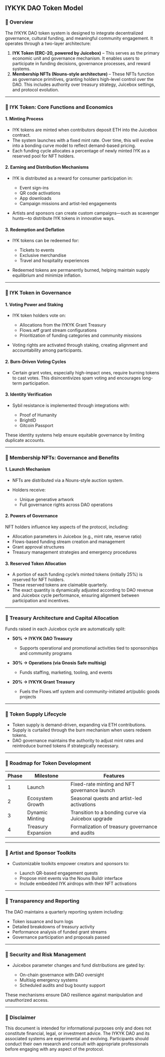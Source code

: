 ## IYKYK DAO Token Model

### 🔹 Overview

The IYKYK DAO token system is designed to integrate decentralized governance, cultural funding, and meaningful community engagement. It operates through a two-layer architecture:

1. **IYK Token (ERC-20, powered by Juicebox)** – This serves as the primary economic unit and governance mechanism. It enables users to participate in funding decisions, governance processes, and reward systems.
2. **Membership NFTs (Nouns-style architecture)** – These NFTs function as governance primitives, granting holders high-level control over the DAO. This includes authority over treasury strategy, Juicebox settings, and protocol evolution.

---

### 🔸 IYK Token: Core Functions and Economics

#### 1. Minting Process

* IYK tokens are minted when contributors deposit ETH into the Juicebox contract.
* The system launches with a fixed mint rate. Over time, this will evolve into a bonding curve model to reflect demand-based pricing.
* Each funding cycle allocates a percentage of newly minted IYK as a reserved pool for NFT holders.

#### 2. Earning and Distribution Mechanisms

* IYK is distributed as a reward for consumer participation in:

  * Event sign-ins
  * QR code activations
  * App downloads
  * Campaign missions and artist-led engagements
* Artists and sponsors can create custom campaigns—such as scavenger hunts—to distribute IYK tokens in innovative ways.

#### 3. Redemption and Deflation

* IYK tokens can be redeemed for:

  * Tickets to events
  * Exclusive merchandise
  * Travel and hospitality experiences
* Redeemed tokens are permanently burned, helping maintain supply equilibrium and minimize inflation.

---

### 🔸 IYK Token in Governance

#### 1. Voting Power and Staking

* IYK token holders vote on:

  * Allocations from the IYKYK Grant Treasury
  * Flows.wtf grant stream configurations
  * Prioritization of funding categories and community missions
* Voting rights are activated through staking, creating alignment and accountability among participants.

#### 2. Burn-Driven Voting Cycles

* Certain grant votes, especially high-impact ones, require burning tokens to cast votes. This disincentivizes spam voting and encourages long-term participation.

#### 3. Identity Verification

* Sybil resistance is implemented through integrations with:

  * Proof of Humanity
  * BrightID
  * Gitcoin Passport

These identity systems help ensure equitable governance by limiting duplicate accounts.

---

### 🔸 Membership NFTs: Governance and Benefits

#### 1. Launch Mechanism

* NFTs are distributed via a Nouns-style auction system.
* Holders receive:

  * Unique generative artwork
  * Full governance rights across DAO operations

#### 2. Powers of Governance

NFT holders influence key aspects of the protocol, including:

* Allocation parameters in Juicebox (e.g., mint rate, reserve ratio)
* Flows-based funding stream creation and management
* Grant approval structures
* Treasury management strategies and emergency procedures

#### 3. Reserved Token Allocation

* A portion of each funding cycle’s minted tokens (initially 25%) is reserved for NFT holders.
* These reserved tokens are claimable quarterly.
* The exact quantity is dynamically adjusted according to DAO revenue and Juicebox cycle performance, ensuring alignment between participation and incentives.

---

### 🔸 Treasury Architecture and Capital Allocation

Funds raised in each Juicebox cycle are automatically split:

* **50% → IYKYK DAO Treasury**

  * Supports operational and promotional activities tied to sponsorships and community programs
* **30% → Operations (via Gnosis Safe multisig)**

  * Funds staffing, marketing, tooling, and events
* **20% → IYKYK Grant Treasury**

  * Fuels the Flows.wtf system and community-initiated art/public goods projects

---

### 🔸 Token Supply Lifecycle

* Token supply is demand-driven, expanding via ETH contributions.
* Supply is curtailed through the burn mechanism when users redeem tokens.
* DAO governance maintains the authority to adjust mint rates and reintroduce burned tokens if strategically necessary.

---

### 🔸 Roadmap for Token Development

| Phase | Milestone          | Features                                           |
| ----- | ------------------ | -------------------------------------------------- |
| 1     | Launch             | Fixed-rate minting and NFT governance launch       |
| 2     | Ecosystem Growth   | Seasonal quests and artist-led activations         |
| 3     | Dynamic Minting    | Transition to a bonding curve via Juicebox upgrade |
| 4     | Treasury Expansion | Formalization of treasury governance and audits    |

---

### 🔸 Artist and Sponsor Toolkits

* Customizable toolkits empower creators and sponsors to:

  * Launch QR-based engagement quests
  * Propose mint events via the Nouns Buildr interface
  * Include embedded IYK airdrops with their NFT activations

---

### 🔸 Transparency and Reporting

The DAO maintains a quarterly reporting system including:

* Token issuance and burn logs
* Detailed breakdowns of treasury activity
* Performance analysis of funded grant streams
* Governance participation and proposals passed

---

### 🔸 Security and Risk Management

* Juicebox parameter changes and fund distributions are gated by:

  * On-chain governance with DAO oversight
  * Multisig emergency systems
  * Scheduled audits and bug bounty support

These mechanisms ensure DAO resilience against manipulation and unauthorized access.

---

### 🔸 Disclaimer

This document is intended for informational purposes only and does not constitute financial, legal, or investment advice. The IYKYK DAO and its associated systems are experimental and evolving. Participants should conduct their own research and consult with appropriate professionals before engaging with any aspect of the protocol.

